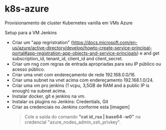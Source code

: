 # k8s-azure
Provisionamento de cluster Kubernetes vanilla em VMs Azure

Setup para a VM Jenkins
- Criar um "app regristration" (https://docs.microsoft.com/en-us/azure/active-directory/develop/howto-create-service-principal-portal#app-registration-app-objects-and-service-principals) e and get subscription_id, tenant_id, client_id and client_secret. 
- Criar um nsg com regras de entrada apropriadas para seu IP público ou acesso público.
- Criar uma vnet com endereçamento de rede 192.168.0.0/16.
- Criar uma subnet na vnet acima com endereçamento 192.168.1.0/24.
- Criar uma vm pro jenkins (1 vcpu, 3,5GB de RAM and a public IP is enough) na subnet acima.
- Instalar docker, git e jenkins na vm.
- Instalar os plugins no Jenkins: Credentials, Git
- Criar as credenciais no Jenkins conforme esta [imagem]
  > Cole a saída do comando **"cat id_rsa | base64 -w0"** na credencial "azure_nodes_admin_ssh_privkey".
